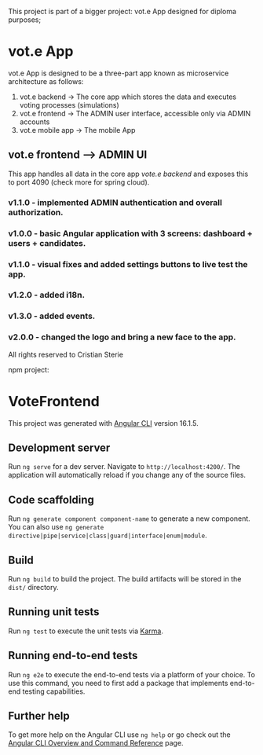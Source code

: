 This project is part of a bigger project: vot.e App designed for diploma purposes;

# vot.e App

vot.e App is designed to be a three-part app known as microservice architecture as follows:

1. vot.e backend -> The core app which stores the data and executes voting processes (simulations)
2. vot.e frontend -> The ADMIN user interface, accessible only via ADMIN accounts
3. vot.e mobile app -> The mobile App

## vot.e frontend --> ADMIN UI

This app handles all data in the core app *vote.e backend* and exposes this to port 4090 (check more for spring cloud).

### v1.1.0 - implemented ADMIN authentication and overall authorization.
### v1.0.0 - basic Angular application with 3 screens: dashboard + users + candidates.
### v1.1.0 - visual fixes and added settings buttons to live test the app.
### v1.2.0 - added i18n.
### v1.3.0 - added events.
### v2.0.0 - changed the logo and bring a new face to the app.

All rights reserved to Cristian Sterie

npm project:

# VoteFrontend

This project was generated with [Angular CLI](https://github.com/angular/angular-cli) version 16.1.5.

## Development server

Run `ng serve` for a dev server. Navigate to `http://localhost:4200/`. The application will automatically reload if you change any of the source files.

## Code scaffolding

Run `ng generate component component-name` to generate a new component. You can also use `ng generate directive|pipe|service|class|guard|interface|enum|module`.

## Build

Run `ng build` to build the project. The build artifacts will be stored in the `dist/` directory.

## Running unit tests

Run `ng test` to execute the unit tests via [Karma](https://karma-runner.github.io).

## Running end-to-end tests

Run `ng e2e` to execute the end-to-end tests via a platform of your choice. To use this command, you need to first add a package that implements end-to-end testing capabilities.

## Further help

To get more help on the Angular CLI use `ng help` or go check out the [Angular CLI Overview and Command Reference](https://angular.io/cli) page.

